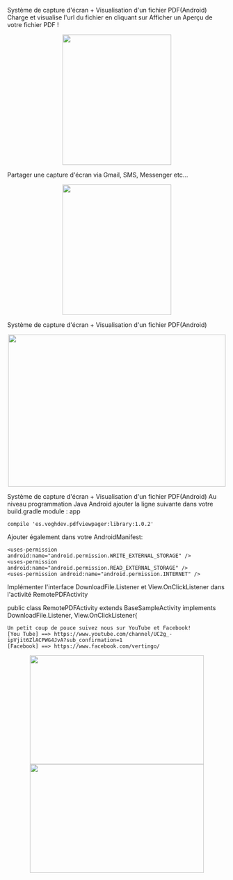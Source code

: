 Système de capture d'écran + Visualisation d'un fichier PDF(Android)
Charge et visualise l'url du fichier en cliquant sur Afficher un Aperçu de votre fichier PDF !

<p align="center">
  <a href="https://www.youtube.com/channel/UC2g_-ipVjit6ZlACPWG4JvA?sub_confirmation=1"><img src="http://vertin-go.com/Fonctions_Annexes/annexes/pdt-page-de-telechargement/Notification/topsiteapp11.jpg" width="250" height="300"/></a>
</p>
Partager une capture d'écran via Gmail, SMS, Messenger etc...

<p align="center">
  <a href="https://www.youtube.com/channel/UC2g_-ipVjit6ZlACPWG4JvA?sub_confirmation=1"><img src="http://vertin-go.com/Fonctions_Annexes/annexes/pdt-page-de-telechargement/Notification/topsiteapp12.jpg" width="250" height="300"/></a>
</p>
  
Système de capture d'écran + Visualisation d'un fichier PDF(Android)

<p align="center">
  <a href="https://www.youtube.com/channel/UC2g_-ipVjit6ZlACPWG4JvA?sub_confirmation=1"><img src="http://vertin-go.com/Fonctions_Annexes/annexes/pdt-page-de-telechargement/Notification/Demo_App_TopSite.gif" width="500" height="350"/></a>
</p>
  
Système de capture d'écran + Visualisation d'un fichier PDF(Android)
Au niveau programmation Java Android ajouter la ligne suivante dans votre build.gradle module : app 

```
compile 'es.voghdev.pdfviewpager:library:1.0.2' 
```

Ajouter également dans votre AndroidManifest: 

```
<uses-permission android:name="android.permission.WRITE_EXTERNAL_STORAGE" /> 
<uses-permission android:name="android.permission.READ_EXTERNAL_STORAGE" /> 
<uses-permission android:name="android.permission.INTERNET" /> 
```

Implémenter l'interface DownloadFile.Listener et View.OnClickListener dans l'activité RemotePDFActivity 

public class RemotePDFActivity extends BaseSampleActivity implements DownloadFile.Listener, View.OnClickListener{

```
Un petit coup de pouce suivez nous sur YouTube et Facebook!
[You Tube] ==> https://www.youtube.com/channel/UC2g_-ipVjit6ZlACPWG4JvA?sub_confirmation=1
[Facebook] ==> https://www.facebook.com/vertingo/
```

<p align="center">
  <a href="https://www.youtube.com/channel/UC2g_-ipVjit6ZlACPWG4JvA?sub_confirmation=1"><img src="http://vertin-go.com/Fonctions_Annexes/annexes/pdt-page-de-telechargement/Android%20You%20Tube%20Data%20API/youtube2.png" width="400" height="250"/></a>
  <a href="https://www.facebook.com/vertingo/"><img src="http://vertin-go.com/Fonctions_Annexes/annexes/pdt-page-de-telechargement/Android%20You%20Tube%20Data%20API/rejoins_nous.png" width="400" height="250"/></a>
</p>


